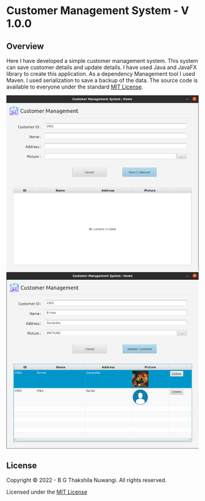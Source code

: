 # Customer Management System - V 1.0.0

## Overview
Here I have developed a simple customer management system. This system can save customer details and update details.
I have used Java and JavaFX library to create this application. As a dependency Management tool I used Maven. I used serialization to save a backup of the data.
The source code is available to everyone under the standard [MIT License](https://choosealicense.com/licenses/mit/).

![img](src/main/resources/assets/Image1.png)
![img](src/main/resources/assets/Image2.png)


## License
Copyright © 2022 -  B G Thakshila Nuwangi. All rights reserved.

Licensed under the [MIT License](https://choosealicense.com/licenses/mit/)